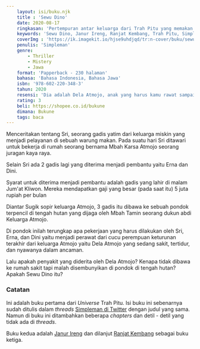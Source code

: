 ```yaml
---
    layout: isi/buku.njk
    title : 'Sewu Dino'
    date: 2020-08-17
    ringkasan: 'Pertempuran antar keluarga dari Trah Pitu yang memakan banyak korban'
    keywords: 'Sewu Dino, Janur Ireng, Ranjat Kembang, Trah Pitu, Simpleman, Horor, Santet'
    coverImg : 'https://ik.imagekit.io/hjse9uhdjqd/tr:n-cover/buku/sewuDino_lV8ZEwbP7.jpg'
    penulis: 'Simpleman'
    genre: 
        - Thriller
        - Mistery
        - Jawa
    format: 'Papperback - 230 halaman'
    bahasa: 'Bahasa Indonesia, Bahasa Jawa'
    isbn: '978-602-220-348-3'
    tahun: 2020
    resensi: 'Dia adalah Dela Atmojo, anak yang harus kamu rawat sampai waktunya tiba. Ia dikirimi kutukan santet sewu dino. Santet yang sudah merenggut nyawa hampir seluruh anggota keluarga Atmojo.'
    rating: 3
    beli: https://shopee.co.id/bukune
    dimana: Bukune
    tags: baca
---
```



Menceritakan tentang Sri, seorang gadis yatim dari keluarga miskin yang menjadi pelayanan di sebuah warung makan. Pada suatu hari Sri ditawari untuk bekerja di rumah seorang bernama Mbah Karsa Atmojo seorang juragan kaya raya.

Selain Sri ada 2 gadis lagi yang diterima menjadi pembantu yaitu Erna dan Dini.

 <p class="sidenote">Syarat untuk diterima menjadi pembantu adalah gadis yang lahir di malam Jum'at Kliwon. Mereka mendapatkan gaji yang besar (pada saat itu) 5 juta rupiah per bulan</p>

Diantar Sugik sopir keluarga Atmojo, 3 gadis itu dibawa ke sebuah pondok terpencil di tengah hutan yang dijaga oleh Mbah Tamin seorang dukun abdi Keluarga Atmojo.

Di pondok inilah terungkap apa pekerjaan yang harus dilakukan oleh Sri, Erna, dan Dini yaitu menjadi perawat dari cucu perempuan keturunan terakhir dari keluarga Atmojo yaitu Dela Atmojo yang sedang sakit, tertidur, dan nyawanya dalam ancaman.

Lalu apakah penyakit yang diderita oleh Dela Atmojo? Kenapa tidak dibawa ke rumah sakit tapi malah disembunyikan di pondok di tengah hutan? Apakah Sewu Dino itu?

### Catatan

Ini adalah buku pertama dari *Universe* Trah Pitu. Isi buku ini sebenarnya sudah ditulis dalam *threads* [Simpleman di Twitter](https://twitter.com/SimpleM81378523/status/1158380946728427520?ref_src=twsrc%5Etfw) dengan judul yang sama. Namun di buku ini ditambahkan beberapa *chapters* dan detil - detil yang tidak ada di *threads*.

Buku kedua adalah [Janur Ireng](https://kusaeni.com/baca/janurireng/) dan dilanjut [Ranjat Kembang](https://kusaeni.com/baca/ranjatkembang/) sebagai buku ketiga.
